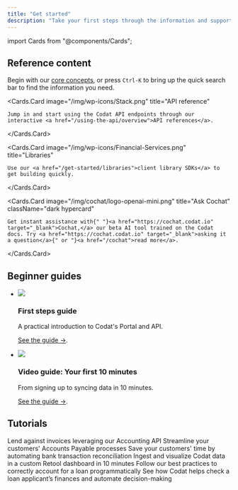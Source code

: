 ```yaml
---
title: "Get started"
description: "Take your first steps through the information and support available to you"
---
```


import Cards from "@components/Cards";

## Reference content

<Cards>
  <Cards.Card
    title="Documentation"
    image="/img/wp-icons/accounting-2.png"
  >
    Begin with our <a href="/core-concepts/overview">core concepts</a>, or press <code>Ctrl-K</code> to bring up the quick search bar to find the information you need.
  </Cards.Card>

  <Cards.Card
    image="/img/wp-icons/Stack.png"
    title="API reference"
  >
    Jump in and start using the Codat API endpoints through our interactive <a href="/using-the-api/overview">API references</a>.
  </Cards.Card>

  <Cards.Card
    image="/img/wp-icons/Financial-Services.png"
    title="Libraries"
  >
    Use our <a href="/get-started/libraries">client library SDKs</a> to get building quickly.
  </Cards.Card>

  <Cards.Card
    image="/img/cochat/logo-openai-mini.png"
    title="Ask Cochat"
    className="dark hypercard"
  >
    Get instant assistance with{" "}<a href="https://cochat.codat.io" target="_blank">Cochat,</a> our beta AI tool trained on the Codat docs. Try <a href="https://cochat.codat.io" target="_blank">asking it a question</a>{" or "}<a href="/cochat">read more</a>.
  </Cards.Card>
</Cards>

## Beginner guides

<ul className="card-container">
    <li className="card">
    <div className="header">
      <img
        src="/img/wp-icons/Lightbulb.png"
        className="mini-icon"
      />
      <h3>First steps guide</h3>
    </div>
      <p>
      A practical introduction to Codat's Portal and API.
      </p>
      <p>
      <a href="/get-started/first-steps">See the guide →</a>.
      </p>
  </li>
  <li className="card">
    <div className="header">
      <img
        src="/img/wp-icons/RocketLaunch.png"
        className="mini-icon"
      />
      <h3>Video guide: Your first 10 minutes</h3>
    </div>
      <p>
      From signing up to syncing data in 10 minutes.
      </p>
      <p>
      <a href="/get-started/first-ten-minutes">See the guide →</a>.
      </p>
  </li>
</ul>

## Tutorials

<Cards>
  <Cards.MiniCard
    title="Invoice financing"
    subtitle="See the tutorial"
    image="/img/logos/usecases/lending.svg"
    link="/lending/guides/invoice-finance/introduction"
  >
    Lend against invoices leveraging our Accounting API
  </Cards.MiniCard>
  <Cards.MiniCard
    title="Bill pay"
    subtitle="See the tutorial"
    image="/img/logos/usecases/payments.svg"
    link="/payables/guides/bill-pay/introduction"
  >
    Streamline your customers' Accounts Payable processes
  </Cards.MiniCard>
  <Cards.MiniCard
    title="Bank feeds reconciliation with QuickBooks Online"
    subtitle="See the tutorial"
    image="/img/logos/usecases/sync.svg"
    link="/bank-feeds/guides/bank-feeds-tutorial"
  >
    Save your customers' time by automating bank transaction reconciliation
  </Cards.MiniCard>
  <Cards.MiniCard
    title="Building a prototype dashboard with Retool"
    subtitle="Watch video"
    image="/img/logos/usecases/lending.svg"
    link="/guides/retool-dashboard"
  >
    Ingest and visualize Codat data in a custom Retool dashboard in 10 minutes
  </Cards.MiniCard>
  <Cards.MiniCard
    title="Loan writeback"
    subtitle="Follow the guide"
    image="/img/logos/usecases/lending.svg"
    link="/lending/guides/loan-writeback/introduction"
  >
    Follow our best practices to correctly account for a loan programmatically
  </Cards.MiniCard>
  <Cards.MiniCard
    title="Loan qualification"
    subtitle="Follow the guide"
    image="/img/logos/usecases/lending.svg"
    link="/lending/guides/loan-qualification/introduction"
  >
    See how Codat helps check a loan applicant’s finances and automate decision-making
  </Cards.MiniCard>
</Cards>
